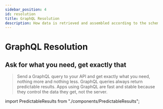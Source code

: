 ```yaml
---
sidebar_position: 4
id: resolution
title: GraphQL Resolution
description: How data is retrieved and assembled according to the schema and requests
---
```


# GraphQL Resolution

## Ask for what you need, get exactly that

> Send a GraphQL query to your API and get exactly what you need, nothing more and nothing less. GraphQL queries always return predictable results. Apps using GraphQL are fast and stable because they control the data they get, not the server.

import PredictableResults from "./components/PredictableResults";

<PredictableResults/>
